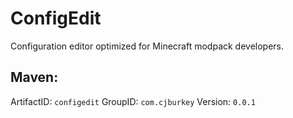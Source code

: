 # ConfigEdit
Configuration editor optimized for Minecraft modpack developers.

## Maven:

ArtifactID: `configedit`
GroupID: `com.cjburkey`
Version: `0.0.1`